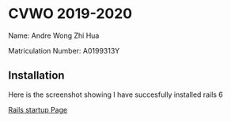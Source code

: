 # CVWO 2019-2020 
Name: Andre Wong Zhi Hua

Matriculation Number: A0199313Y

## Installation

Here is the screenshot showing I have succesfully installed rails 6

[Rails startup Page]()
